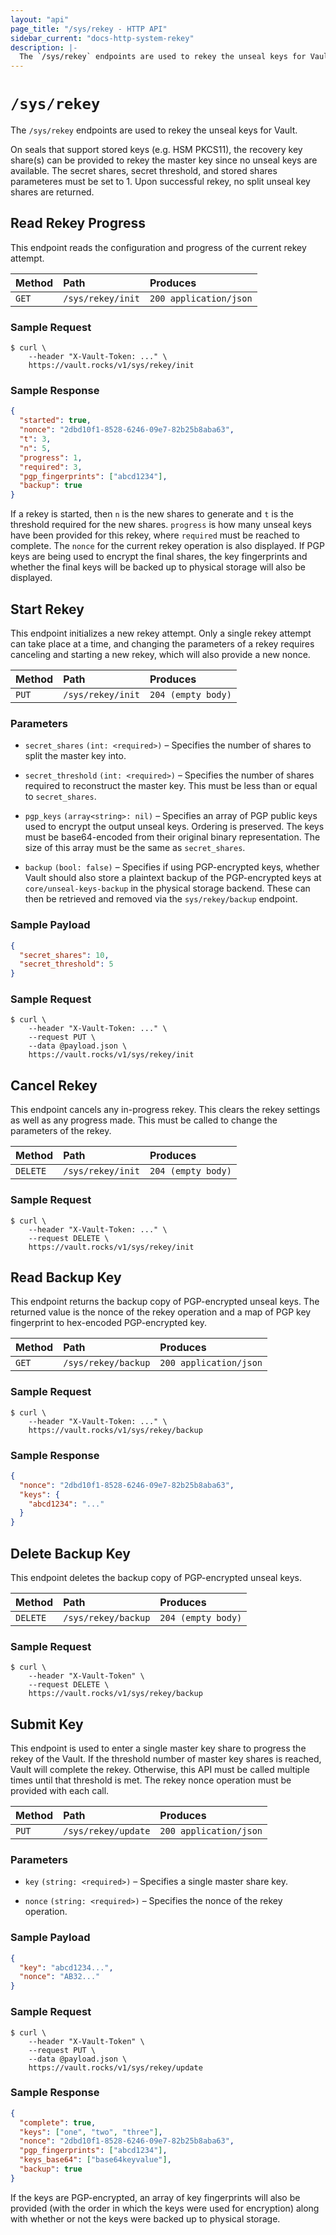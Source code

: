 ```yaml
---
layout: "api"
page_title: "/sys/rekey - HTTP API"
sidebar_current: "docs-http-system-rekey"
description: |-
  The `/sys/rekey` endpoints are used to rekey the unseal keys for Vault.
---
```


# `/sys/rekey`

The `/sys/rekey` endpoints are used to rekey the unseal keys for Vault.

On seals that support stored keys (e.g. HSM PKCS11), the recovery key share(s)
can be provided to rekey the master key since no unseal keys are available. The
secret shares, secret threshold, and stored shares parameteres must be set to 1.
Upon successful rekey, no split unseal key shares are returned.

## Read Rekey Progress

This endpoint reads the configuration and progress of the current rekey attempt.

| Method   | Path                         | Produces               |
| :------- | :--------------------------- | :--------------------- |
| `GET`    | `/sys/rekey/init`            | `200 application/json` |

### Sample Request

```
$ curl \
    --header "X-Vault-Token: ..." \
    https://vault.rocks/v1/sys/rekey/init
```

### Sample Response

```json
{
  "started": true,
  "nonce": "2dbd10f1-8528-6246-09e7-82b25b8aba63",
  "t": 3,
  "n": 5,
  "progress": 1,
  "required": 3,
  "pgp_fingerprints": ["abcd1234"],
  "backup": true
}
```

If a rekey is started, then `n` is the new shares to generate and `t` is the
threshold required for the new shares. `progress` is how many unseal keys have
been provided for this rekey, where `required` must be reached to complete. The
`nonce` for the current rekey operation is also displayed. If PGP keys are being
used to encrypt the final shares, the key fingerprints and whether the final
keys will be backed up to physical storage will also be displayed.


## Start Rekey

This endpoint initializes a new rekey attempt. Only a single rekey attempt can
take place at a time, and changing the parameters of a rekey requires canceling
and starting a new rekey, which will also provide a new nonce.

| Method   | Path                         | Produces               |
| :------- | :--------------------------- | :--------------------- |
| `PUT`    | `/sys/rekey/init`            | `204 (empty body)`     |

### Parameters

- `secret_shares` `(int: <required>)` – Specifies the number of shares to split
  the master key into.

- `secret_threshold` `(int: <required>)` – Specifies the number of shares
  required to reconstruct the master key. This must be less than or equal to
  `secret_shares`.

- `pgp_keys` `(array<string>: nil)` – Specifies an array of PGP public keys used
  to encrypt the output unseal keys. Ordering is preserved. The keys must be
  base64-encoded from their original binary representation. The size of this
  array must be the same as `secret_shares`.

- `backup` `(bool: false)` – Specifies if using PGP-encrypted keys, whether
  Vault should also store a plaintext backup of the PGP-encrypted keys at
  `core/unseal-keys-backup` in the physical storage backend. These can then
  be retrieved and removed via the `sys/rekey/backup` endpoint.

### Sample Payload

```json
{
  "secret_shares": 10,
  "secret_threshold": 5
}
```

### Sample Request

```
$ curl \
    --header "X-Vault-Token: ..." \
    --request PUT \
    --data @payload.json \
    https://vault.rocks/v1/sys/rekey/init
```

## Cancel Rekey

This endpoint cancels any in-progress rekey. This clears the rekey settings as
well as any progress made. This must be called to change the parameters of the
rekey.

| Method   | Path                         | Produces               |
| :------- | :--------------------------- | :--------------------- |
| `DELETE` | `/sys/rekey/init`            | `204 (empty body)`     |

### Sample Request

```
$ curl \
    --header "X-Vault-Token: ..." \
    --request DELETE \
    https://vault.rocks/v1/sys/rekey/init
```

## Read Backup Key

This endpoint returns the backup copy of PGP-encrypted unseal keys. The returned
value is the nonce of the rekey operation and a map of PGP key fingerprint to
hex-encoded PGP-encrypted key.

| Method   | Path                         | Produces               |
| :------- | :--------------------------- | :--------------------- |
| `GET`    | `/sys/rekey/backup`          | `200 application/json` |

### Sample Request

```
$ curl \
    --header "X-Vault-Token: ..." \
    https://vault.rocks/v1/sys/rekey/backup
```

### Sample Response

```json
{
  "nonce": "2dbd10f1-8528-6246-09e7-82b25b8aba63",
  "keys": {
    "abcd1234": "..."
  }
}
```

## Delete Backup Key

This endpoint deletes the backup copy of PGP-encrypted unseal keys.

| Method   | Path                         | Produces               |
| :------- | :--------------------------- | :--------------------- |
| `DELETE` | `/sys/rekey/backup`          | `204 (empty body)`     |

### Sample Request

```
$ curl \
    --header "X-Vault-Token" \
    --request DELETE \
    https://vault.rocks/v1/sys/rekey/backup
```

## Submit Key

This endpoint is used to enter a single master key share to progress the rekey
of the Vault. If the threshold number of master key shares is reached, Vault
will complete the rekey. Otherwise, this API must be called multiple times until
that threshold is met. The rekey nonce operation must be provided with each
call.

| Method   | Path                         | Produces               |
| :------- | :--------------------------- | :--------------------- |
| `PUT`    | `/sys/rekey/update`          | `200 application/json` |

### Parameters

- `key` `(string: <required>)` – Specifies a single master share key.

- `nonce` `(string: <required>)` – Specifies the nonce of the rekey operation.

### Sample Payload

```json
{
  "key": "abcd1234...",
  "nonce": "AB32..."
}
```

### Sample Request

```
$ curl \
    --header "X-Vault-Token" \
    --request PUT \
    --data @payload.json \
    https://vault.rocks/v1/sys/rekey/update
```

### Sample Response

```json
{
  "complete": true,
  "keys": ["one", "two", "three"],
  "nonce": "2dbd10f1-8528-6246-09e7-82b25b8aba63",
  "pgp_fingerprints": ["abcd1234"],
  "keys_base64": ["base64keyvalue"],
  "backup": true
}
```

If the keys are PGP-encrypted, an array of key fingerprints will also be
provided (with the order in which the keys were used for encryption) along with
whether or not the keys were backed up to physical storage.
